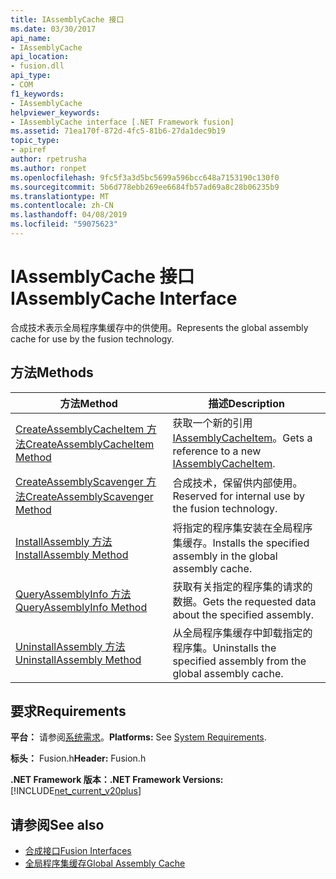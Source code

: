```yaml
---
title: IAssemblyCache 接口
ms.date: 03/30/2017
api_name:
- IAssemblyCache
api_location:
- fusion.dll
api_type:
- COM
f1_keywords:
- IAssemblyCache
helpviewer_keywords:
- IAssemblyCache interface [.NET Framework fusion]
ms.assetid: 71ea170f-872d-4fc5-81b6-27da1dec9b19
topic_type:
- apiref
author: rpetrusha
ms.author: ronpet
ms.openlocfilehash: 9fc5f3a3d5bc5699a596bcc648a7153190c130f0
ms.sourcegitcommit: 5b6d778ebb269ee6684fb57ad69a8c28b06235b9
ms.translationtype: MT
ms.contentlocale: zh-CN
ms.lasthandoff: 04/08/2019
ms.locfileid: "59075623"
---
```

# <a name="iassemblycache-interface"></a><span data-ttu-id="15f8d-102">IAssemblyCache 接口</span><span class="sxs-lookup"><span data-stu-id="15f8d-102">IAssemblyCache Interface</span></span>
<span data-ttu-id="15f8d-103">合成技术表示全局程序集缓存中的供使用。</span><span class="sxs-lookup"><span data-stu-id="15f8d-103">Represents the global assembly cache for use by the fusion technology.</span></span>  
  
## <a name="methods"></a><span data-ttu-id="15f8d-104">方法</span><span class="sxs-lookup"><span data-stu-id="15f8d-104">Methods</span></span>  
  
|<span data-ttu-id="15f8d-105">方法</span><span class="sxs-lookup"><span data-stu-id="15f8d-105">Method</span></span>|<span data-ttu-id="15f8d-106">描述</span><span class="sxs-lookup"><span data-stu-id="15f8d-106">Description</span></span>|  
|------------|-----------------|  
|[<span data-ttu-id="15f8d-107">CreateAssemblyCacheItem 方法</span><span class="sxs-lookup"><span data-stu-id="15f8d-107">CreateAssemblyCacheItem Method</span></span>](../../../../docs/framework/unmanaged-api/fusion/iassemblycache-createassemblycacheitem-method.md)|<span data-ttu-id="15f8d-108">获取一个新的引用[IAssemblyCacheItem](../../../../docs/framework/unmanaged-api/fusion/iassemblycacheitem-interface.md)。</span><span class="sxs-lookup"><span data-stu-id="15f8d-108">Gets a reference to a new [IAssemblyCacheItem](../../../../docs/framework/unmanaged-api/fusion/iassemblycacheitem-interface.md).</span></span>|  
|[<span data-ttu-id="15f8d-109">CreateAssemblyScavenger 方法</span><span class="sxs-lookup"><span data-stu-id="15f8d-109">CreateAssemblyScavenger Method</span></span>](../../../../docs/framework/unmanaged-api/fusion/iassemblycache-createassemblyscavenger-method.md)|<span data-ttu-id="15f8d-110">合成技术，保留供内部使用。</span><span class="sxs-lookup"><span data-stu-id="15f8d-110">Reserved for internal use by the fusion technology.</span></span>|  
|[<span data-ttu-id="15f8d-111">InstallAssembly 方法</span><span class="sxs-lookup"><span data-stu-id="15f8d-111">InstallAssembly Method</span></span>](../../../../docs/framework/unmanaged-api/fusion/iassemblycache-installassembly-method.md)|<span data-ttu-id="15f8d-112">将指定的程序集安装在全局程序集缓存。</span><span class="sxs-lookup"><span data-stu-id="15f8d-112">Installs the specified assembly in the global assembly cache.</span></span>|  
|[<span data-ttu-id="15f8d-113">QueryAssemblyInfo 方法</span><span class="sxs-lookup"><span data-stu-id="15f8d-113">QueryAssemblyInfo Method</span></span>](../../../../docs/framework/unmanaged-api/fusion/iassemblycache-queryassemblyinfo-method.md)|<span data-ttu-id="15f8d-114">获取有关指定的程序集的请求的数据。</span><span class="sxs-lookup"><span data-stu-id="15f8d-114">Gets the requested data about the specified assembly.</span></span>|  
|[<span data-ttu-id="15f8d-115">UninstallAssembly 方法</span><span class="sxs-lookup"><span data-stu-id="15f8d-115">UninstallAssembly Method</span></span>](../../../../docs/framework/unmanaged-api/fusion/iassemblycache-uninstallassembly-method.md)|<span data-ttu-id="15f8d-116">从全局程序集缓存中卸载指定的程序集。</span><span class="sxs-lookup"><span data-stu-id="15f8d-116">Uninstalls the specified assembly from the global assembly cache.</span></span>|  
  
## <a name="requirements"></a><span data-ttu-id="15f8d-117">要求</span><span class="sxs-lookup"><span data-stu-id="15f8d-117">Requirements</span></span>  
 <span data-ttu-id="15f8d-118">**平台：** 请参阅[系统需求](../../../../docs/framework/get-started/system-requirements.md)。</span><span class="sxs-lookup"><span data-stu-id="15f8d-118">**Platforms:** See [System Requirements](../../../../docs/framework/get-started/system-requirements.md).</span></span>  
  
 <span data-ttu-id="15f8d-119">**标头：** Fusion.h</span><span class="sxs-lookup"><span data-stu-id="15f8d-119">**Header:** Fusion.h</span></span>  
  
 **<span data-ttu-id="15f8d-120">.NET Framework 版本：</span><span class="sxs-lookup"><span data-stu-id="15f8d-120">.NET Framework Versions:</span></span>** [!INCLUDE[net_current_v20plus](../../../../includes/net-current-v20plus-md.md)]  
  
## <a name="see-also"></a><span data-ttu-id="15f8d-121">请参阅</span><span class="sxs-lookup"><span data-stu-id="15f8d-121">See also</span></span>

- [<span data-ttu-id="15f8d-122">合成接口</span><span class="sxs-lookup"><span data-stu-id="15f8d-122">Fusion Interfaces</span></span>](../../../../docs/framework/unmanaged-api/fusion/fusion-interfaces.md)
- [<span data-ttu-id="15f8d-123">全局程序集缓存</span><span class="sxs-lookup"><span data-stu-id="15f8d-123">Global Assembly Cache</span></span>](../../../../docs/framework/app-domains/gac.md)
